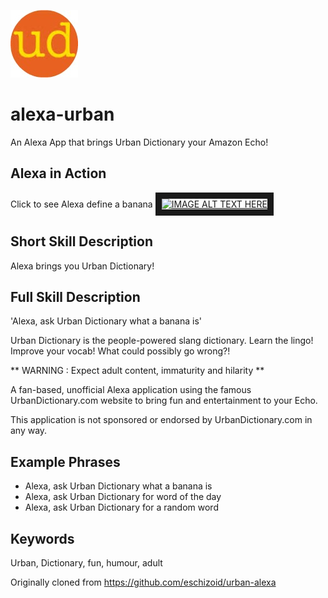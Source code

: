 ![Alt text](./images/108.jpg?raw=false)

# alexa-urban
An Alexa App that brings Urban Dictionary your Amazon Echo!


## Alexa in Action
Click to see Alexa define a banana
<a href="http://www.youtube.com/watch?feature=player_embedded&v=3RlanN_5JeY" target="_blank"><img src="http://img.youtube.com/vi/3RlanN_5JeY/0.jpg" 
alt="IMAGE ALT TEXT HERE" width="240" height="180" border="10" /></a>


## Short Skill Description
Alexa brings you Urban Dictionary!

## Full Skill Description
'Alexa, ask Urban Dictionary what a banana is'

Urban Dictionary is the people-powered slang dictionary.  Learn the lingo! Improve your vocab! What could possibly go wrong?!

** WARNING : Expect adult content, immaturity and hilarity **

A fan-based, unofficial Alexa application using the famous UrbanDictionary.com website to bring fun and entertainment to your Echo.

This application is not sponsored or endorsed by UrbanDictionary.com in any way.


## Example Phrases
- Alexa, ask Urban Dictionary what a banana is
- Alexa, ask Urban Dictionary for word of the day
- Alexa, ask Urban Dictionary for a random word

## Keywords
Urban, Dictionary, fun, humour, adult

Originally cloned from https://github.com/eschizoid/urban-alexa